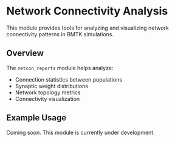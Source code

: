 # Network Connectivity Analysis

This module provides tools for analyzing and visualizing network connectivity patterns in BMTK simulations.

## Overview

The `netcon_reports` module helps analyze:
- Connection statistics between populations
- Synaptic weight distributions
- Network topology metrics
- Connectivity visualization

## Example Usage

Coming soon. This module is currently under development.

